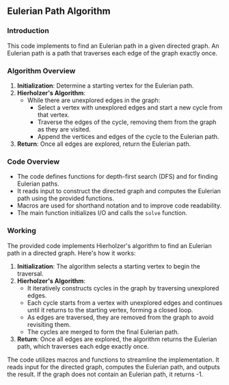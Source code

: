 ## Eulerian Path Algorithm 

### Introduction
This code implements to find an Eulerian path in a given directed graph. An Eulerian path is a path that traverses each edge of the graph exactly once.

### Algorithm Overview
1. **Initialization**: Determine a starting vertex for the Eulerian path.
2. **Hierholzer's Algorithm**:
   - While there are unexplored edges in the graph:
     - Select a vertex with unexplored edges and start a new cycle from that vertex.
     - Traverse the edges of the cycle, removing them from the graph as they are visited.
     - Append the vertices and edges of the cycle to the Eulerian path.
3. **Return**: Once all edges are explored, return the Eulerian path.

### Code Overview
- The code defines functions for depth-first search (DFS) and for finding Eulerian paths.
- It reads input to construct the directed graph and computes the Eulerian path using the provided functions.
- Macros are used for shorthand notation and to improve code readability.
- The main function initializes I/O and calls the `solve` function.

### Working
The provided code implements Hierholzer's algorithm to find an Eulerian path in a directed graph. Here's how it works:
1. **Initialization**: The algorithm selects a starting vertex to begin the traversal.
2. **Hierholzer's Algorithm**:
   - It iteratively constructs cycles in the graph by traversing unexplored edges.
   - Each cycle starts from a vertex with unexplored edges and continues until it returns to the starting vertex, forming a closed loop.
   - As edges are traversed, they are removed from the graph to avoid revisiting them.
   - The cycles are merged to form the final Eulerian path.
3. **Return**: Once all edges are explored, the algorithm returns the Eulerian path, which traverses each edge exactly once.

The code utilizes macros and functions to streamline the implementation. It reads input for the directed graph, computes the Eulerian path, and outputs the result. If the graph does not contain an Eulerian path, it returns -1.
